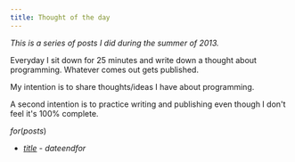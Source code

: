```yaml
---
title: Thought of the day
---
```


*This is a series of posts I did during the summer of 2013.*

Everyday I sit down for 25 minutes and write down a thought about programming.
Whatever comes out gets published.

My intention is to share thoughts/ideas I have about programming.

A second intention is to practice writing and publishing even though I don't
feel it's 100% complete.

$for(posts)$
* [$title$]($url$) - $date$$endfor$
